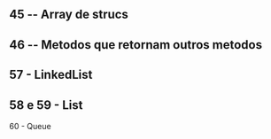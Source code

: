 45 -- Array de strucs
---
46 -- Metodos que retornam outros metodos
---

57 - LinkedList
---
58 e 59 - List
---
60 - Queue